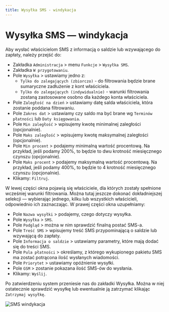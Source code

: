 ```yaml
---
title: Wysyłka SMS - windykacja
---
```


# Wysyłka SMS — windykacja

Aby wysłać właścicielom SMS z informacją o saldzie lub wzywającego do zapłaty, należy przejść do:

- Zakładka `Administracja` > menu `Funkcje` > `Wysyłka SMS`.
- Zakładka `W przygotowaniu`.
- Pole `Wysyłka` > ustawiamy jedno z:
  - `Tylko do zalegających (zbiorczo)` - do filtrowania będzie brane sumaryczne zadłużenie z kont właściciela.
  - `Tylko do zalegających (indywidualnie)` - warunki filtrowania zostaną zastosowane osobno dla każdego konta właściciela.
- Pole `Zaległość na dzień` > ustawiamy datę salda właściciela, która zostanie poddana filtrowaniu.
- Pole `Zakres dat` > ustawiamy czy saldo ma być brane wg `Terminów płatności` lub `Daty księgowania`.
- Pole `Min zaległość` > wpisujemy kwotę minimalnej zaległości (opcjonalnie).
- Pole `Maks zaległość` > wpisujemy kwotę maksymalnej zaległości (opcjonalnie).
- Pole `Min procent` > podajemy minimalną wartość procentową. Na przykład, jeśli podamy 200%, to będzie to dwu krotność miesięcznego czynszu (opcjonalnie).
- Pole `Maks procent` > podajemy maksymalną wartość procentową. Na przykład, jeśli podamy 400%, to będzie to 4 krotność miesięcznego czynszu (opcjonalnie).
- Klikamy: `Filtruj`.

W lewej części okna pojawią się właściciele, dla których zostały spełnione wcześniej warunki filtrowania. Można tutaj jeszcze dokonać dokładniejszej selekcji — wybierając jednego, kilku lub wszystkich właścicieli, odpowiednio ich zaznaczając. W prawej części okna uzupełniamy:

- Pole `Nazwa wysyłki` > podajemy, czego dotyczy wysyłka.
- Pole `Wysyłka` > `SMS`.
- Pole `Podgląd` > można w nim sprawdzić finalną postać SMS-a.
- Pole `Treść SMS` > wpisujemy treść SMS przypominającą o saldzie lub wzywającą do zapłaty.
- Pole `Informacja o saldzie` > ustawiamy parametry, które mają dodać się do treści SMS.
- Pole `Pula płatności` > określamy, z którego wykupionego pakietu SMS ma zostać potrącona ilość wysłanych wiadomości.
- Pole `Priorytet` > ustawiamy opóźnienie wysyłki.
- Pole `GSM` > zostanie pokazana ilość SMS-ów do wysłania.
- Klikamy: `Wyślij`.

Po zatwierdzeniu system przeniesie nas do zakładki Wysyłka. Można w niej ostatecznie sprawdzić wysyłkę lub ewentualnie ją zatrzymać klikając `Zatrzymaj wysyłkę`.

![SMS windykacja](smswindykacja.gif)